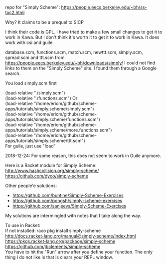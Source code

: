 repo for "Simply Scheme": https://people.eecs.berkeley.edu/~bh/ss-toc2.html  

Why? It claims to be a prequel to SICP   

I think their code is GPL. I have tried to make a few small changes to get it to work in Kawa. But I don't think it's worth it to get it to work in Kawa. It does work with csi and guile.   

database.scm, functions.scm, match.scm, newttt.scm, simply.scm, spread.scm and ttt.scm from https://people.eecs.berkeley.edu/~bh/downloads/simply/ I could not find links to them on the "Simply Scheme" site. I found them through a Google search.   

You load simply.scm first    

(load-relative "./simply.scm")   
(load-relative "./functions.scm")
Or:   
(load-relative "/home/ericm/github/scheme-apps/tutorials/simply.scheme/simply.scm")   
(load-relative "/home/ericm/github/scheme-apps/tutorials/simply.scheme/functions.scm")   
(load-relative "/home/ericm/github/scheme-apps/tutorials/simply.scheme/more.functions.scm")   
(load-relative "/home/ericm/github/scheme-apps/tutorials/simply.scheme/ttt.scm")   
For guile, just use "load"  

2018-12-24: For some reason, this does not seem to work in Guile anymore.   

Here is a Racket module for Simply Scheme: http://www.hashcollision.org/simply-scheme/   
https://github.com/dyoo/simply-scheme  

Other people'e solutions: 
- https://github.com/buntine/Simply-Scheme-Exercises   
- https://github.com/pongsh/simply-scheme-exercises   
- https://github.com/sanjeevs/Simply-Scheme-Exercises

My solutions are intermingled with notes that I take along the way.    

To use in Racket:   
If not installed: raco pkg install simply-scheme  
http://docs.racket-lang.org/manual@simply-scheme/index.html  
https://pkgs.racket-lang.org/package/simply-scheme  
https://github.com/jbclements/simply-scheme   
You have to hit the "Run" arrow after you define your function. The only thing I do not like is that is clears your REPL window.   




